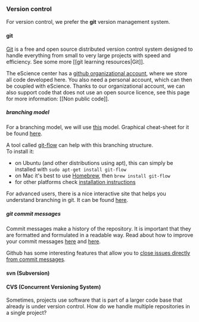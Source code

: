 ### Version control

For version control, we prefer the **git** version management system.

#### git
[Git](http://git-scm.com) is a free and open source distributed version control system designed to handle everything from small to very large projects with speed and efficiency. See some more [[git learning resources|Git]].

The eScience center has a [github organizational account](https://github.com/nlesc), where we store all code developed here.
You also need a personal account, which can then be coupled with eScience.
Thanks to our organizational account, we can also support code that does not use an open source licence, see this page for more information: [[Non public code]].

##### branching model

For a branching model, we will use [this](http://nvie.com/posts/a-successful-git-branching-model/) model. Graphical cheat-sheet for it be found [here](http://danielkummer.github.io/git-flow-cheatsheet/).

A tool called [git-flow](http://jeffkreeftmeijer.com/2010/why-arent-you-using-git-flow/) can help with this branching structure.  
To install it:
* on Ubuntu (and other distributions using apt), this can simply be installed with `sudo apt-get install git-flow`
* on Mac it's best to use [Homebrew](http://brew.sh), then `brew install git-flow`
* for other platforms check [installation instructions](https://github.com/nvie/gitflow/wiki/Installation)

For advanced users, there is a nice interactive site that helps you understand branching in git. It can be found [here](http://pcottle.github.com/learnGitBranching/).

##### git commit messages
Commit messages make a history of the repository. It is important that they are formatted and formulated in a readable way. Read about how to improve your commit messages [here](http://tbaggery.com/2008/04/19/a-note-about-git-commit-messages.html) and [here](http://who-t.blogspot.nl/2009/12/on-commit-messages.html).

Github has some interesting features that allow you to [close issues directly from commit messages](https://help.github.com/articles/closing-issues-via-commit-messages/).


#### svn (Subversion)
#### CVS (Concurrent Versioning System)

Sometimes, projects use software that is part of a larger code base that already is under version control. How do we handle multiple repositories in a single project?
